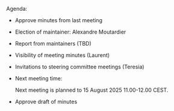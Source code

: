 Agenda:

- Approve minutes from last meeting

- Election of maintainer: Alexandre Moutardier

- Report from maintainers (TBD)

- Visibility of meeting minutes (Laurent)

- Invitations to steering committee meetings (Teresia)

- Next meeting time:

  Next meeting is planned to 15 August 2025 11.00-12.00 CEST.
  
- Approve draft of minutes
